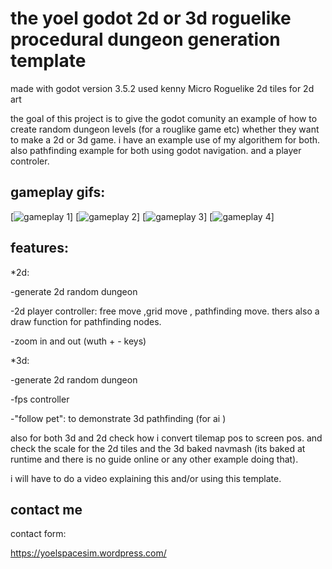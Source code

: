 # the yoel godot 2d or 3d roguelike procedural dungeon generation template

made with godot version 3.5.2
used kenny Micro Roguelike 2d tiles for 2d art

the goal of this project is to give the godot comunity an example of how to create
random dungeon levels (for a rouglike game etc) whether they want to make a 2d or 3d game.
i have an example use of my algorithem for both.
also pathfinding example for both using godot navigation.
and a player controler.




## gameplay gifs:
[![gameplay 1](https://github.com/yoel123/yoel-godot-2d-or-3d-roguelike-procedural-dungeon-generation-template/1.gif)]
[![gameplay 2](https://github.com/yoel123/yoel-godot-2d-or-3d-roguelike-procedural-dungeon-generation-template/2.gif)]
[![gameplay 3](https://github.com/yoel123/yoel-godot-2d-or-3d-roguelike-procedural-dungeon-generation-template/3.gif)]
[![gameplay 4](https://github.com/yoel123/yoel-godot-2d-or-3d-roguelike-procedural-dungeon-generation-template/4.gif)]

## features: 
*2d:

-generate 2d random dungeon 

-2d player controller: free move ,grid move , pathfinding move.
thers also a draw function for pathfinding nodes.

-zoom in and out (wuth + - keys)

*3d:

-generate 2d random dungeon 

-fps controller

-"follow pet": to demonstrate 3d pathfinding (for ai )

also for both 3d and 2d check how i convert tilemap pos to screen pos.
and check the scale for the 2d tiles and the 3d baked navmash (its baked at runtime and there is no guide online or any other example doing that).

i will have to do a video explaining this and/or using this template.

## contact me

contact form:

https://yoelspacesim.wordpress.com/

